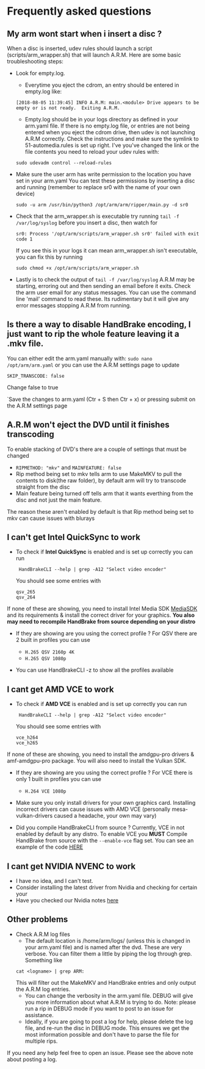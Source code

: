 # Frequently asked questions

## My arm wont start when i insert a disc ?

When a disc is inserted, udev rules should launch a script (scripts/arm_wrapper.sh) that will launch A.R.M.  Here are some basic troubleshooting steps:
- Look for empty.log.  
  - Everytime you eject the cdrom, an entry should be entered in empty.log like:
  ```
  [2018-08-05 11:39:45] INFO A.R.M: main.<module> Drive appears to be empty or is not ready.  Exiting A.R.M.
  ```
  - Empty.log should be in your logs directory as defined in your arm.yaml file.  If there is no empty.log file, or entries are not being entered when you eject the cdrom drive, then udev is not launching A.R.M correctly.  Check the instructions and make sure the symlink to 51-automedia.rules is set up right.  I've you've changed the link or the file contents you need to reload your udev rules with:
  ```
  sudo udevadm control --reload-rules 
  ```
- Make sure the user arm has write permission to the location you have set in your arm.yaml
    You can test these permissions by inserting a disc and running (remember to replace sr0 with the name of your own device)
	
    `sudo -u arm /usr/bin/python3 /opt/arm/arm/ripper/main.py -d sr0`

- Check that  the arm_wrapper.sh is executable
  try running `tail -f /var/log/syslog` before you insert a disc, then watch for

  `sr0: Process '/opt/arm/scripts/arm_wrapper.sh sr0' failed with exit code 1`

  If you see this in your logs it can mean arm_wrapper.sh isn't executable, you can fix this by running
   
  `sudo chmod +x /opt/arm/scripts/arm_wrapper.sh`

- Lastly is to check the output of `tail -f /var/log/syslog`
  A.R.M may be starting, erroring out and then sending an email before it exits. Check the arm user email for any status messages. You can use the command line 'mail' command to read these. Its rudimentary but it will give any error messages stopping A.R.M from running.

## Is there a way to disable HandBrake encoding, I just want to rip the whole feature leaving it a .mkv file.

You can either edit the arm.yaml manually with: `sudo nano /opt/arm/arm.yaml` or you can use the A.R.M settings page to update

`SKIP_TRANSCODE: false`

Change false to true

`Save the changes to arm.yaml (Ctr + S  then Ctr + x) or pressing submit on the A.R.M settings page

## A.R.M won't eject the DVD until it finishes transcoding

To enable stacking of DVD's there are a couple of settings that must be changed
 - `RIPMETHOD: "mkv"` and `MAINFEATURE: false`
 - Rip method being set to mkv tells arm to use MakeMKV to pull the contents to disk(the raw folder), by default arm will try to transcode straight from the disc
 - Main feature being turned off tells arm that it wants everthing from the disc and not just the main feature.

The reason these aren't enabled by default is that Rip method being set to mkv can cause issues with blurays

## I can't get Intel QuickSync to work

- To check if **Intel QuickSync** is enabled and is set up correctly you can run
   ```
    HandBrakeCLI --help | grep -A12 "Select video encoder"
   ```
  You should see some entries with
  ```
  qsv_265
  qsv_264
  ```
 If none of these are showing, you need to install Intel Media SDK [MediaSDK](https://github.com/Intel-Media-SDK/MediaSDK) and its requirements & install the correct driver for your graphics. **You also may need to recompile HandBrake from source depending on your distro**

- If they are showing are you using the correct profile ? For QSV there are 2 built in profiles you can use 

  - `H.265 QSV 2160p 4K`
  - `H.265 QSV 1080p`

- You can use HandBrakeCLI -z to show all the profiles available

## I cant get AMD VCE to work

- To check if **AMD VCE** is enabled and is set up correctly you can run
   ```
    HandBrakeCLI --help | grep -A12 "Select video encoder"
   ```
  You should see some entries with
  ```
  vce_h264
  vce_h265
  ```
 If none of these are showing, you need to install the amdgpu-pro drivers & amf-amdgpu-pro package. You will also need to install the Vulkan SDK. 

- If they are showing are you using the correct profile ? For VCE there is only 1 built in profiles you can use 
  - `H.264 VCE 1080p`

- Make sure you only install drivers for your own graphics card. Installing incorrect drivers can cause issues with AMD VCE (personally mesa-vulkan-drivers caused a headache, your own may vary)

- Did you compile HandBrakeCLI from source ? Currently, VCE in not enabled by default by any distro. To enable VCE you **MUST** Compile HandBrake from source with the `--enable-vce` flag set. You can see an example of the code [HERE](https://github.com/1337-server/automatic-ripping-machine/blob/v2.2_dev_ubuntu/scripts/installers/ubuntu-quicksync.sh)


## I cant get NVIDIA NVENC to work
 - I have no idea, and I can't test.
 - Consider installing the latest driver from Nvidia and checking for certain your
 - Have you checked our Nvidia notes [here](nvidia)

## Other problems
- Check A.R.M log files 
  - The default location is /home/arm/logs/ (unless this is changed in your arm.yaml file) and is named after the dvd. These are very verbose.  You can filter them a little by piping the log through grep.  Something like 
  ```
  cat <logname> | grep ARM:
  ```  
    This will filter out the MakeMKV and HandBrake entries and only output the A.R.M log entries.
  - You can change the verbosity in the arm.yaml file.  DEBUG will give you more information about what A.R.M is trying to do.  Note: please run a rip in DEBUG mode if you want to post to an issue for assistance.  
  - Ideally, if you are going to post a log for help, please delete the log file, and re-run the disc in DEBUG mode.  This ensures we get the most information possible and don't have to parse the file for multiple rips.

If you need any help feel free to open an issue.  Please see the above note about posting a log.
